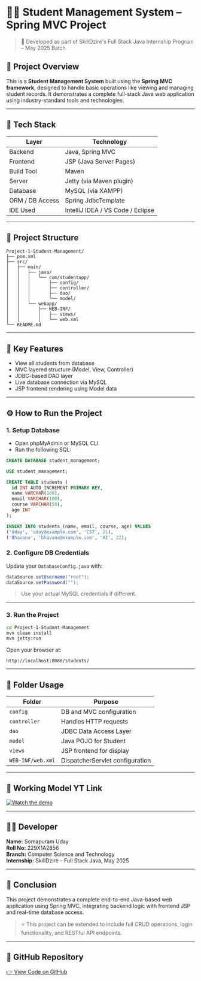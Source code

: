 
# 👨‍🎓 Student Management System – Spring MVC Project

> 🚀 Developed as part of SkillDzire's Full Stack Java Internship Program – May 2025 Batch

## 📌 Project Overview

This is a **Student Management System** built using the **Spring MVC framework**, designed to handle basic operations like viewing and managing student records. It demonstrates a complete full-stack Java web application using industry-standard tools and technologies.

---

## 🧱 Tech Stack

| Layer         | Technology           |
|---------------|----------------------|
| Backend       | Java, Spring MVC     |
| Frontend      | JSP (Java Server Pages) |
| Build Tool    | Maven                |
| Server        | Jetty (via Maven plugin) |
| Database      | MySQL (via XAMPP)    |
| ORM / DB Access | Spring JdbcTemplate |
| IDE Used      | IntelliJ IDEA / VS Code / Eclipse |

---

## 📂 Project Structure

```
Project-1-Student-Management/
├── pom.xml
├── src/
│   ├── main/
│   │   ├── java/
│   │   │   └── com/studentapp/
│   │   │       ├── config/
│   │   │       ├── controller/
│   │   │       ├── dao/
│   │   │       └── model/
│   │   └── webapp/
│   │       ├── WEB-INF/
│   │       │   ├── views/
│   │       │   └── web.xml
└── README.md
```

---

## 🎯 Key Features

- View all students from database
- MVC layered structure (Model, View, Controller)
- JDBC-based DAO layer
- Live database connection via MySQL
- JSP frontend rendering using Model data

---

## ⚙️ How to Run the Project

### 1. Setup Database

- Open phpMyAdmin or MySQL CLI
- Run the following SQL:

```sql
CREATE DATABASE student_management;

USE student_management;

CREATE TABLE students (
  id INT AUTO_INCREMENT PRIMARY KEY,
  name VARCHAR(100),
  email VARCHAR(100),
  course VARCHAR(50),
  age INT
);

INSERT INTO students (name, email, course, age) VALUES
('Uday', 'uday@example.com', 'CST', 21),
('Bhavana', 'bhavana@example.com', 'AI', 22);
```

### 2. Configure DB Credentials

Update your `DatabaseConfig.java` with:

```java
dataSource.setUsername("root");
dataSource.setPassword("");
```

> Use your actual MySQL credentials if different.

---

### 3. Run the Project

```bash
cd Project-1-Student-Management
mvn clean install
mvn jetty:run
```

Open your browser at:
```
http://localhost:8080/students/
```

---

## 🔧 Folder Usage

| Folder | Purpose |
|--------|---------|
| `config` | DB and MVC configuration |
| `controller` | Handles HTTP requests |
| `dao` | JDBC Data Access Layer |
| `model` | Java POJO for Student |
| `views` | JSP frontend for display |
| `WEB-INF/web.xml` | DispatcherServlet configuration |

---

## 📌 Working Model YT Link

[![Watch the demo](https://img.youtube.com/vi/AlpD1JL8sf0/0.jpg)](https://youtu.be/AlpD1JL8sf0?si=QyN4YbOYuGXVgLHk)

---

## 👨‍💻 Developer

**Name:** Somapuram Uday  
**Roll No:** 229X1A2856  
**Branch:** Computer Science and Technology  
**Internship:** SkillDzire – Full Stack Java, May 2025

---

## 🏁 Conclusion

This project demonstrates a complete end-to-end Java-based web application using Spring MVC, integrating backend logic with frontend JSP and real-time database access.

> ⭐ This project can be extended to include full CRUD operations, login functionality, and RESTful API endpoints.

---

## 🔗 GitHub Repository

[👉 View Code on GitHub](https://github.com/udaycodespace/SkillDzire-x-ST-Full-Stack-Java-25)
